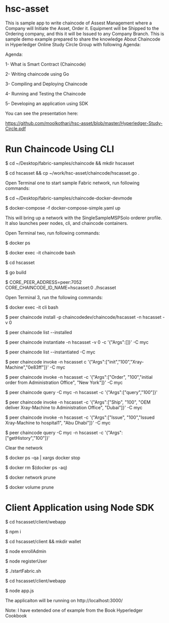 # hsc-asset
This is sample app to write chaincode of Assest Management where a Company will Initiate the Asset, Order it. Equipment will be Shipped to the Ordering company, and this it will be Issued to any Company Branch. This is sample demo example prepared to share the knowledge About Chaincode in Hyperledger Online Study Circle Group with following Agenda:

Agenda: 

1- What is Smart Contract (Chaincode)

2- Writing chaincode using Go

3- Compiling and Deploying Chaincode

4- Running and Testing the Chaincode

5- Developing an application using SDK

You can see the presentation here: 

https://github.com/moolkothari/hsc-asset/blob/master/Hyperledger-Study-Circle.pdf


# Run Chaincode Using CLI

$ cd ~/Desktop/fabric-samples/chaincode && mkdir hscasset

$ cd hscasset && cp ~/work/hsc-asset/chaincode/hscasset.go .


 Open Terminal one to start sample Fabric network, run following commands:

$ cd ~/Desktop/fabric-samples/chaincode-docker-devmode

$ docker-compose -f docker-compose-simple.yaml up

 
 This will bring up a network with the SingleSampleMSPSolo orderer profile. It also launches peer nodes, cli, and chaincode containers.


 Open Terminal two, run following  commands: 
 
$ docker ps 

$ docker exec -it chaincode bash

$ cd hscasset 

$ go build 


$ CORE_PEER_ADDRESS=peer:7052 CORE_CHAINCODE_ID_NAME=hscasset:0 ./hscasset


 Open Terminal 3, run the following commands:
 
$ docker exec -it cli bash 

$ peer chaincode install -p chaincodedev/chaincode/hscasset -n hscasset -v 0

$ peer chaincode list --installed 

$ peer chaincode instantiate -n hscasset -v 0 -c '{"Args":[]}' -C myc

$ peer chaincode list --instantiated -C myc

$ peer chaincode invoke  -n hscasset  c '{"Args":["init","100","Xray-Machine","0e83ff"]}' -C myc

$ peer chaincode invoke -n hscasset -c '{"Args":["Order", "100","initial order from Administration Office", "New York"]}' -C myc

$ peer chaincode query -C myc -n hscasset -c '{"Args":["query","100"]}'

$ peer chaincode invoke -n hscasset -c '{"Args":["Ship", "100", "OEM deliver Xray-Machine to Administration Office", "Dubai"]}' -C myc

$ peer chaincode invoke -n hscasset -c '{"Args":["Issue", "100","Issued Xray-Machine to hospital1", "Abu Dhabi"]}' -C myc

$ peer chaincode query -C myc -n hscasset -c '{"Args":["getHistory","100"]}'




Clear the network 

$ docker ps -qa | xargs docker stop

$ docker rm $(docker ps -aq)

$ docker network prune 

$ docker volume prune

# Client Application using Node SDK

$ cd hscasset/client/webapp

$ npm i 

$ cd hscasset/client && mkdir wallet

$ node enrollAdmin

$ node registerUser

$ ./startFabric.sh

$ cd hscasset/client/webapp

$ node app.js 

The applicaiton will be running on http://localhost:3000/ 



Note: I have extended one of example from the Book Hyperledger Cookbook 
